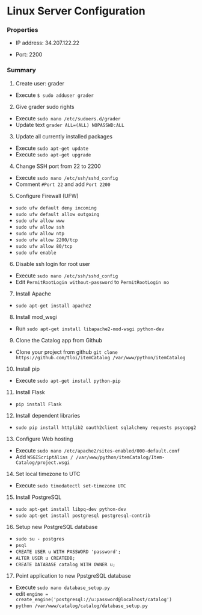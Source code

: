 # Linux Server Configuration

### Properties

- IP address: 34.207.122.22

- Port: 2200

### Summary

1. Create user: grader 
  - Execute `$ sudo adduser grader`

2. Give grader sudo rights
  - Execute `sudo nano /etc/sudoers.d/grader`
  - Update text `grader ALL=(ALL) NOPASSWD:ALL`
  
3. Update all currently installed packages
  - Execute `sudo apt-get update`
  - Execute `sudo apt-get upgrade`

4. Change SSH port from 22 to 2200
  - Execute `sudo nano /etc/ssh/sshd_config`
  - Comment  `#Port 22` and add `Port 2200`
  
5. Configure Firewall (UFW)
  - `sudo ufw default deny incoming`
  - `sudo ufw default allow outgoing`
  - `sudo ufw allow www`
  - `sudo ufw allow ssh`
  - `sudo ufw allow ntp`
  - `sudo ufw allow 2200/tcp`
  - `sudo ufw allow 80/tcp`  
  - `sudo ufw enable`
   
6. Disable ssh login for root user
  - Execute `sudo nano /etc/ssh/sshd_config`
  - Edit `PermitRootLogin without-password` to `PermitRootLogin no`
  
7. Install Apache
  - `sudo apt-get install apache2`

8. Install mod_wsgi
  - Run `sudo apt-get install libapache2-mod-wsgi python-dev`

9. Clone the Catalog app from Github
  - Clone your project from github `git clone https://github.com/tloi/itemCatalog /var/www/python/itemCatalog`  

10. Install pip
  - Execute `sudo apt-get install python-pip`

11. Install Flask
  - `pip install Flask`
  
12. Install dependent libraries
  - `sudo pip install httplib2 oauth2client sqlalchemy requests psycopg2`

13. Configure Web hosting
  - Execute `sudo nano /etc/apache2/sites-enabled/000-default.conf`
  - Add `WSGIScriptAlias / /var/www/python/itemCatalog/Item-Catalog/project.wsgi` 
  
14. Set local timezone to UTC
  - Execute `sudo timedatectl set-timezone UTC`

15. Install PostgreSQL
  - `sudo apt-get install libpq-dev python-dev`
  - `sudo apt-get install postgresql postgresql-contrib`

16. Setup new PostgreSQL database  
  - `sudo su - postgres`
  - `psql`
  - `CREATE USER u WITH PASSWORD 'password';`
  - `ALTER USER u CREATEDB;`
  - `CREATE DATABASE catalog WITH OWNER u;`
  
17. Point application to new PpstgreSQL database
  - Execute `sudo nano database_setup.py` 
  - edit `engine = create_engine('postgresql://u:password@localhost/catalog')`
  - `python /var/www/catalog/catalog/database_setup.py`
